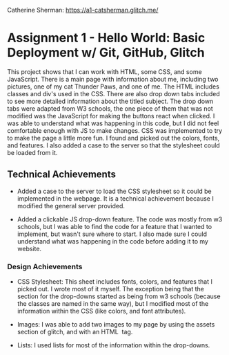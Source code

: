 Catherine Sherman:  <a href="https://a1-catsherman.glitch.me/">https://a1-catsherman.glitch.me/</a>

Assignment 1 - Hello World: Basic Deployment w/ Git, GitHub, Glitch
===
This project shows that I can work with HTML, some CSS, and some JavaScript. There is a main page with information about me, including two 
pictures, one of my cat Thunder Paws, and one of me. The HTML includes classes and div's used in the CSS. There are also drop down tabs included
to see more detailed information about the titled subject. The drop down tabs were adapted from W3 schools, the one piece of them that was not 
modified was the JavaScript for making the buttons react when clicked. I was able to understand what was happening in this code, but I did not 
feel comfortable enough with JS to make changes. CSS was implemented to try to make the page a little more fun. I found and picked out the colors,
fonts, and features. I also added a case to the server so that the stylesheet could be loaded from it. 

## Technical Achievements
  - Added a case to the server to load the CSS stylesheet so it could be implemented in the webpage. It is a technical achievement because I modified the 
    general server provided.

  - Added a clickable JS drop-down feature. The code was mostly from w3 schools, but I was able to find the code for a feature that I wanted to implement, 
    but wasn't sure where to start. I also made sure I could understand what was happening in the code before adding it to my website. 
  
### Design Achievements
  - CSS Stylesheet: This sheet includes fonts, colors, and features that I picked out. I wrote most of it myself. The exception being that the
    section for the drop-downs started as being from w3 schools (because the classes are named in the same way), but I modified most of the 
    information within the CSS (like colors, and font attributes). 
  
  - Images: I was able to add two images to my page by using the assets section of glitch, and with an HTML <img> tag.
  
  - Lists: I used lists for most of the information within the drop-downs.